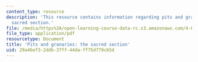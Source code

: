 ```yaml
---
content_type: resource
description: 'This resource contains information regarding pits and granaries: the
  sacred section.'
file: /media/https%3A/open-learning-course-data-rc.s3.amazonaws.com/4-605-introduction-to-the-history-and-theory-of-architecture-spring-2012/29a46ef32ddb37ff44daff75d779c65d_MIT4_605S12_lec06.pdf
file_type: application/pdf
resourcetype: Document
title: 'Pits and granaries: the sacred section'
uid: 29a46ef3-2ddb-37ff-44da-ff75d779c65d
---
```

